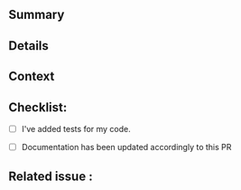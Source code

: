 ## Summary

<!-- Provide a general summary description of your changes -->

## Details

<!-- Describe your changes in detail -->

## Context

<!-- Why is this change required? What problem does it solve? -->
<!-- Which environnment is/are impacted ? -->

## Checklist:

<!--- Go over all the following points, and put an `x` in all the boxes that apply. -->
<!--- If you're unsure about any of these, don't hesitate to ask. We're here to help! -->

- [ ] I've added tests for my code.
- [ ] Documentation has been updated accordingly to this PR


## Related issue : 
<!-- If it fixes an open issue, please link to the issue here. -->
